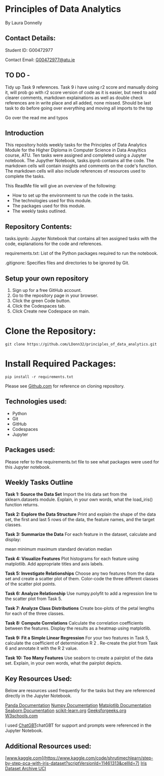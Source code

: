 # Principles of Data Analytics

By Laura Donnelly


## Contact Details:
Student ID: G00472977

Contact Email: G00472977@atu.ie

## TO DO - 


Tidy up Task 9 references. Task 9 i have using r2 score and manually doing it, will prob go with r2 score version of code as it is easier, but need to add clearer comments, markdown explainations as well as double check references are in write place and all added, none missed. Should be last task to do before going over everything and moving all imports to the top 

Go over the read me and typos 


## Introduction

This repository holds weekly tasks for the Principles of Data Analytics Module for the Higher Diploma in Computer Science in Data Anayltics course, ATU.
Ten tasks were assigned and completed using a Jupyter notebook. The Jupyther Notebook, tasks.ipynb contains all the code. The markdown cells will contain insights and comments on the code's function. The markdown cells will also include references of resources used to complete the tasks. 

This ReadMe file will give an overview of the following:

- How to set up the environmemt to run the code in the tasks.
- The technologies used for this module.
- The packages used for this module.
- The weekly tasks outlined.

## Repository Contents:
tasks.ipynb: Jupyter Notebook that contains all ten assigned tasks with the code, explanations for the code and references.

requirements.txt: List of the Python packages required to run the notebook.

.gitignore: Specifies files and directories to be ignored by Git.

## Setup your own repository

1. Sign up for a free GitHub account.
2. Go to the repository page in your browser.
3. Click the green Code button.
4. Click the Codespaces tab.
5. Click Create new Codespace on main.


# Clone the Repository:
```
git clone https://github.com/LDonn32/principles_of_data_analytics.git

```
# Install Required Packages:
```
pip install -r requirements.txt
```
Please see [Github.com](https://docs.github.com/en/repositories/creating-and-managing-repositories/cloning-a-repository) for reference on cloning repository.


## Technologies used:

- Python
- Git
- GitHub
- Codespaces
- Jupyter

## Packages used:
Please refer to the requirements.txt file to see what packages were used for this Jupyter notebook.

## Weekly Tasks Outline

**Task 1: Source the Data Set**
Import the Iris data set from the sklearn.datasets module.
Explain, in your own words, what the load_iris() function returns.

**Task 2: Explore the Data Structure**
Print and explain the shape of the data set, the first and last 5 rows of the data, the feature names, and the target classes.

**Task 3: Summarize the Data**
For each feature in the dataset, calculate and display:

mean
minimum
maximum
standard deviation
median

**Task 4: Visualize Features**
Plot histograms for each feature using matplotlib.
Add appropriate titles and axis labels.

**Task 5: Investigate Relationships**
Choose any two features from the data set and create a scatter plot of them.
Color-code the three different classes of the scatter plot points.

**Task 6: Analyze Relationship**
Use numpy.polyfit to add a regression line to the scatter plot from Task 5.

**Task 7: Analyze Class Distributions**
Create box-plots of the petal lengths for each of the three classes.

**Task 8: Compute Correlations**
Calculate the correlation coefficients between the features.
Display the results as a heatmap using matplotlib.

**Task 9: Fit a Simple Linear Regression**
For your two features in Task 5, calculate the coefficient of determination 
R
2
.
Re-create the plot from Task 6 and annotate it with the 
R
2
 value.

**Task 10: Too Many Features**
Use seaborn to create a pairplot of the data set.
Explain, in your own words, what the pairplot depicts.


## Key Resources Used: 

Below are resources used frequently for the tasks but they are referenced directly in the Jupyter Notebook. 

[Panda Documentation](https://pandas.pydata.org/docs/)
[Numpy Documentation](https://numpy.org/doc/)
[Matplotlib Documentation](https://matplotlib.org/stable/users/index.html)
[Seaborn Documentation](https://seaborn.pydata.org/)
[scikit-learn.org](https://scikit-learn.org/stable/index.html)
[Geeksforgeeks.org](https://www.geeksforgeeks.org/)
[W3schools.com](https://www.w3schools.com/)

I used [ChatGBT](https://chatgpt.com/)chatGBT for support and prompts were referenced in the Jupyter Notebook.


## Additional Resources used: 

[www.kaggle.com](https://www.kaggle.com/code/shrutimechlearn/step-by-step-pca-with-iris-dataset?scriptVersionId=11461313&cellId=7)
[Iris Dataset Archive UCI ]( https://archive.ics.uci.edu/datasets/)


